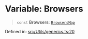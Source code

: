 # Variable: Browsers

> `const` **Browsers**: [`BrowsersMap`](../type-aliases/BrowsersMap.md)

Defined in: [src/Utils/generics.ts:20](https://github.com/Fokusdotid/Baileys/blob/58a03b5a49cf326e1050515994499cb0bb76662f/src/Utils/generics.ts#L20)
